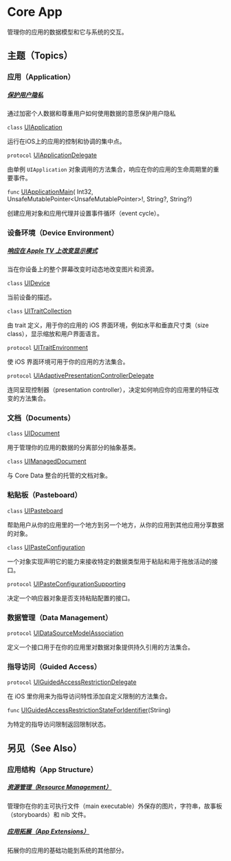 # Core App

管理你的应用的数据模型和它与系统的交互。

## 主题（Topics）

### 应用（Application）

##### [保护用户隐私]()

通过加密个人数据和尊重用户如何使用数据的意愿保护用户隐私

`class` [UIApplication]()

运行在iOS上的应用的控制和协调的集中点。

`protocol` [UIApplicationDelegate]()

由单例 `UIApplication` 对象调用的方法集合，响应在你的应用的生命周期里的重要事件。

`func` [UIApplicationMain]()( Int32, UnsafeMutablePointer<UnsafeMutablePointer<Int8>>!, String?, String?)

创建应用对象和应用代理并设置事件循环（event cycle）。

### 设备环境（Device Environment）

##### [响应在 Apple TV 上改变显示模式]()

当在你设备上的整个屏幕改变时动态地改变图片和资源。

`class` [UIDevice]()

当前设备的描述。

`class` [UITraitCollection](https://developer.apple.com/documentation/uikit)

由 trait 定义，用于你的应用的 iOS 界面环境，例如水平和垂直尺寸类（size class），显示缩放和用户界面语言。

`protocol` [UITraitEnvironment](https://developer.apple.com/documentation/uikit)

使 iOS 界面环境可用于你的应用的方法集合。

`protocol` [UIAdaptivePresentationControllerDelegate](https://developer.apple.com/documentation/uikit)

连同呈现控制器（presentation controller），决定如何响应你的应用里的特征改变的方法集合。

### 文档（Documents）

`class` [UIDocument](https://developer.apple.com/documentation/uikit)

用于管理你的应用的数据的分离部分的抽象基类。

`class` [UIManagedDocument](https://developer.apple.com/documentation/uikit)

与 Core Data 整合的托管的文档对象。

### 粘贴板（Pasteboard）

`class` [UIPasteboard](https://developer.apple.com/documentation/uikit)

帮助用户从你的应用里的一个地方到另一个地方，从你的应用到其他应用分享数据的对象。

`class` [UIPasteConfiguration](https://developer.apple.com/documentation/uikit)

一个对象实现声明它的能力来接收特定的数据类型用于粘贴和用于拖放活动的接口。

`protocol` [UIPasteConfigurationSupporting](https://developer.apple.com/documentation/uikit)

决定一个响应器对象是否支持粘贴配置的接口。

### 数据管理（Data Management）

`protocol` [UIDataSourceModelAssociation](https://developer.apple.com/documentation/uikit)

定义一个接口用于在你的应用里对数据对象提供持久引用的方法集合。

### 指导访问（Guided Access）

`protocol` [UIGuidedAccessRestrictionDelegate](https://developer.apple.com/documentation/uikit)

在 iOS 里你用来为指导访问特性添加自定义限制的方法集合。

`func` [UIGuidedAccessRestrictionStateForIdentifier](https://developer.apple.com/documentation/uikit)(Striing)

为特定的指导访问限制返回限制状态。

## 另见（See Also）

### 应用结构（App Structure）

##### [资源管理（Resource Management）](https://developer.apple.com/documentation/uikit)

管理你在你的主可执行文件（main executable）外保存的图片，字符串，故事板（storyboards）和 nib 文件。

##### [应用拓展（App Extensions）](https://developer.apple.com/documentation/uikit)

拓展你的应用的基础功能到系统的其他部分。